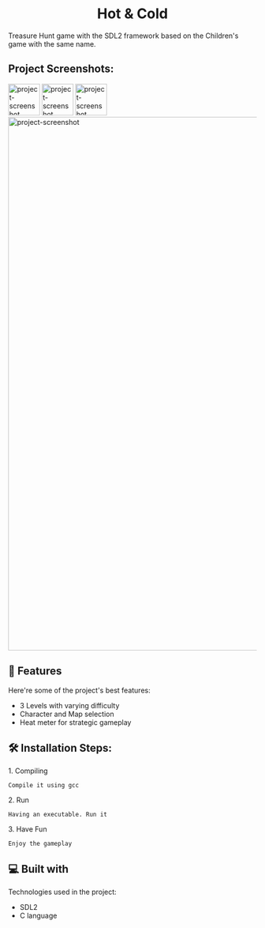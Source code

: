 <h1 align="center" id="title">Hot &amp; Cold</h1>

<p id="description">Treasure Hunt game with the SDL2 framework based on the Children's game with the same name.</p>

<h2>Project Screenshots:</h2>

<img src="https://i.imgur.com/Ru3AuJ3.png" alt="project-screenshot" width="64" height="64/">

<img src="https://i.imgur.com/tflTYo3.png" alt="project-screenshot" width="64" height="64/">

<img src="https://i.imgur.com/TGKH50Z.png" alt="project-screenshot" width="64" height="64/"> 
<br />

<img src="https://i.imgur.com/bDmci2X.png" alt="project-screenshot" width="1920" height="1080/">

  
  
<h2>🧐 Features</h2>

Here're some of the project's best features:

*   3 Levels with varying difficulty
*   Character and Map selection
*   Heat meter for strategic gameplay

<h2>🛠️ Installation Steps:</h2>

<p>1. Compiling</p>

```
Compile it using gcc
```

<p>2. Run</p>

```
Having an executable. Run it
```

<p>3. Have Fun</p>

```
Enjoy the gameplay
```

  
  
<h2>💻 Built with</h2>

Technologies used in the project:

*   SDL2
*   C language
